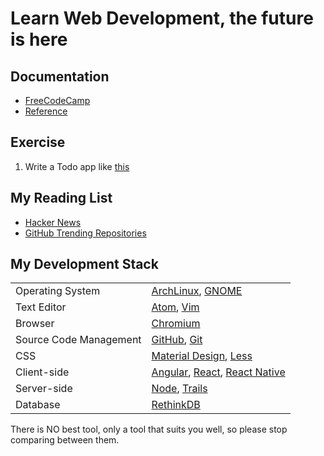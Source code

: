 Learn Web Development, the future is here
===================================

Documentation
-------------

- [FreeCodeCamp](http://www.freecodecamp.com/)
- [Reference](https://developer.mozilla.org/en-US/docs/Web/Reference)

Exercise
----------

1. Write a Todo app like [this](http://todomvc.com/examples/react)

My Reading List
---------------

- [Hacker News](https://news.ycombinator.com/news)
- [GitHub Trending Repositories](https://github.com/trending)

My Development Stack
--------------------------

|                        |                                                                            |
|------------------------|----------------------------------------------------------------------------|
| Operating System       | [ArchLinux](https://www.archlinux.org/), [GNOME](https://www.gnome.org/)
| Text Editor            | [Atom](https://atom.io/), [Vim](http://www.vim.org/)
| Browser                | [Chromium](https://www.google.com/chrome/browser/desktop/)
| Source Code Management | [GitHub](https://github.com/), [Git](https://git-scm.com/)
| CSS                    | [Material Design](https://www.google.com/design/spec/material-design/introduction.html), [Less](http://lesscss.org/)
| Client-side            | [Angular](https://angular.io/), [React](https://facebook.github.io/react/), [React Native](https://facebook.github.io/react-native/)
| Server-side            | [Node](https://nodejs.org/en), [Trails](https://github.com/trailsjs/trails)
| Database               | [RethinkDB](https://rethinkdb.com/)

There is NO best tool, only a tool that suits you well, so please stop comparing between them.

